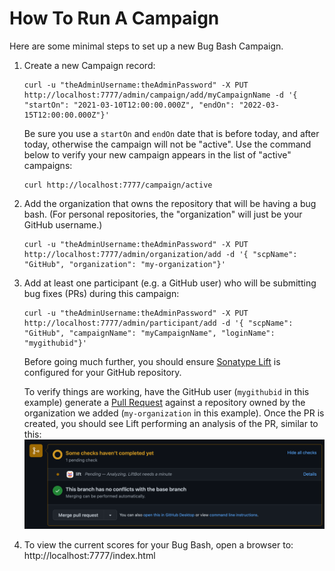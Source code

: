 <!--

    Copyright (c) 2021-present Sonatype, Inc.

    Licensed under the Apache License, Version 2.0 (the "License");
    you may not use this file except in compliance with the License.
    You may obtain a copy of the License at

        http://www.apache.org/licenses/LICENSE-2.0

    Unless required by applicable law or agreed to in writing, software
    distributed under the License is distributed on an "AS IS" BASIS,
    WITHOUT WARRANTIES OR CONDITIONS OF ANY KIND, either express or implied.
    See the License for the specific language governing permissions and
    limitations under the License.

-->

# How To Run A Campaign

Here are some minimal steps to set up a new Bug Bash Campaign.

1. Create a new Campaign record:

       curl -u "theAdminUsername:theAdminPassword" -X PUT http://localhost:7777/admin/campaign/add/myCampaignName -d '{ "startOn": "2021-03-10T12:00:00.000Z", "endOn": "2022-03-15T12:00:00.000Z"}'

   Be sure you use a `startOn` and `endOn` date that is before today, and after today, otherwise the campaign will not
   be "active". Use the command below to verify your new campaign appears in the list of "active" campaigns:

       curl http://localhost:7777/campaign/active

2. Add the organization that owns the repository that will be having a bug bash. (For personal repositories, 
   the "organization" will just be your GitHub username.)

       curl -u "theAdminUsername:theAdminPassword" -X PUT http://localhost:7777/admin/organization/add -d '{ "scpName": "GitHub", "organization": "my-organization"}'

4. Add at least one participant (e.g. a GitHub user) who will be submitting bug fixes (PRs) during this campaign:

       curl -u "theAdminUsername:theAdminPassword" -X PUT http://localhost:7777/admin/participant/add -d '{ "scpName": "GitHub", "campaignName": "myCampaignName", "loginName": "mygithubid"}'

   Before going much further, you should ensure [Sonatype Lift](https://help.sonatype.com/lift/getting-started) is
   configured for your GitHub repository.

   To verify things are working, have the GitHub user (`mygithubid` in this example) generate
   a [Pull Request](https://docs.github.com/en/pull-requests/collaborating-with-pull-requests/proposing-changes-to-your-work-with-pull-requests/creating-a-pull-request) against
   a repository owned by the organization we added (`my-organization` in this example). Once the PR is created,
   you should see Lift performing an analysis of the PR, similar to this:
   ![Lift Analysing](images/LiftBotRunningOnPR.png)

5. To view the current scores for your Bug Bash, open a browser to: http://localhost:7777/index.html

